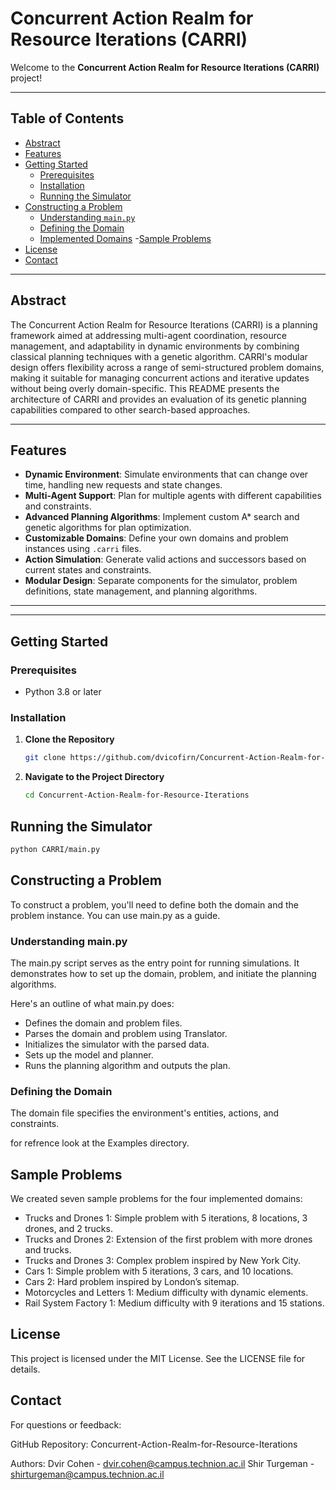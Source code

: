 # Concurrent Action Realm for Resource Iterations (CARRI)


Welcome to the **Concurrent Action Realm for Resource Iterations (CARRI)** project!

---

## Table of Contents

- [Abstract](#abstract)
- [Features](#features)
- [Getting Started](#getting-started)
  - [Prerequisites](#prerequisites)
  - [Installation](#installation)
  - [Running the Simulator](#running-the-simulator)
- [Constructing a Problem](#constructing-a-problem)
  - [Understanding `main.py`](#understanding-mainpy)
  - [Defining the Domain](#defining-the-domain)
  - [Implemented Domains](#implemented-domains)
-[Sample Problems](#sample-problems)
- [License](#license)
- [Contact](#contact)


---

## Abstract

The Concurrent Action Realm for Resource Iterations (CARRI) is a planning framework aimed at addressing multi-agent coordination, resource management, and adaptability in dynamic environments by combining classical planning techniques with a genetic algorithm. CARRI's modular design offers flexibility across a range of semi-structured problem domains, making it suitable for managing concurrent actions and iterative updates without being overly domain-specific. This README presents the architecture of CARRI and provides an evaluation of its genetic planning capabilities compared to other search-based approaches.

---

## Features

- **Dynamic Environment**: Simulate environments that can change over time, handling new requests and state changes.
- **Multi-Agent Support**: Plan for multiple agents with different capabilities and constraints.
- **Advanced Planning Algorithms**: Implement custom A* search and genetic algorithms for plan optimization.
- **Customizable Domains**: Define your own domains and problem instances using `.carri` files.
- **Action Simulation**: Generate valid actions and successors based on current states and constraints.
- **Modular Design**: Separate components for the simulator, problem definitions, state management, and planning algorithms.

---


---

## Getting Started

### Prerequisites

- Python 3.8 or later

### Installation

1. **Clone the Repository**

   ```bash
   git clone https://github.com/dvicofirn/Concurrent-Action-Realm-for-Resource-Iterations.git


2. **Navigate to the Project Directory**
    ```bash
    cd Concurrent-Action-Realm-for-Resource-Iterations
    ```

## Running the Simulator
```bash
python CARRI/main.py
```

## Constructing a Problem
To construct a problem, you'll need to define both the domain and the problem instance. You can use main.py as a guide.

### Understanding main.py
The main.py script serves as the entry point for running simulations. It demonstrates how to set up the domain, problem, and initiate the planning algorithms.

Here's an outline of what main.py does:

- Defines the domain and problem files.
- Parses the domain and problem using Translator.
- Initializes the simulator with the parsed data.
- Sets up the model and planner.
- Runs the planning algorithm and outputs the plan.

### Defining the Domain
The domain file specifies the environment's entities, actions, and constraints.

for refrence look at the Examples directory. 

## Sample Problems
We created seven sample problems for the four implemented domains:

- Trucks and Drones 1: Simple problem with 5 iterations, 8 locations, 3 drones, and 2 trucks.
- Trucks and Drones 2: Extension of the first problem with more drones and trucks.
- Trucks and Drones 3: Complex problem inspired by New York City.
- Cars 1: Simple problem with 5 iterations, 3 cars, and 10 locations.
- Cars 2: Hard problem inspired by London’s sitemap.
- Motorcycles and Letters 1: Medium difficulty with dynamic elements.
- Rail System Factory 1: Medium difficulty with 9 iterations and 15 stations.

## License
This project is licensed under the MIT License. See the LICENSE file for details.

## Contact
For questions or feedback:

GitHub Repository: Concurrent-Action-Realm-for-Resource-Iterations

Authors:
Dvir Cohen - dvir.cohen@campus.technion.ac.il
Shir Turgeman - shirturgeman@campus.technion.ac.il
